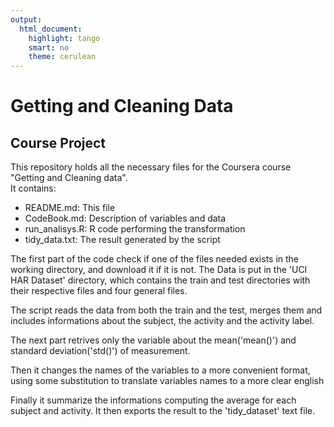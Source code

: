 ```yaml
---
output: 
  html_document: 
    highlight: tango
    smart: no
    theme: cerulean
---
```

# Getting and Cleaning Data
## Course Project

This repository holds all the necessary files for the Coursera course "Getting and Cleaning data".   
It contains:  
 * README.md: This file  
 * CodeBook.md: Description of variables and data   
 * run_analisys.R: R code performing the transformation  
 * tidy_data.txt: The result generated by the script  

The first part of the code check if one of the files needed exists in the working directory, and download it if it is not. 
The Data is put in the 'UCI HAR Dataset' directory, which contains the train and test directories with their respective files and four general files.

The script reads the data from both the train and the test, merges them and includes informations about the subject, the activity and the activity label.

The next part retrives only the variable about the mean('mean()') and standard  deviation('std()') of measurement.

Then it changes the names of the variables to a more convenient format, using some substitution to translate variables names to a more clear english

Finally it summarize the informations computing the average for each subject and activity. It then exports the result to the 'tidy_dataset' text file.